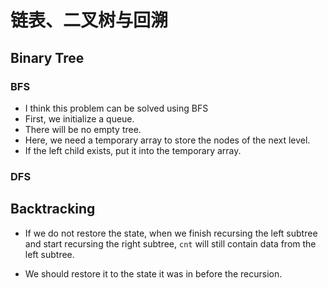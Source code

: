 # 链表、二叉树与回溯

## Binary Tree

### BFS

- I think this problem can be solved using BFS
- First, we initialize a queue.
- There will be no empty tree.
- Here, we need a temporary array to store the nodes of the next level.
- If the left child exists, put it into the temporary array.

### DFS

## Backtracking

- If we do not restore the state, when we finish recursing the left subtree and start recursing the right subtree, `cnt` will still contain data from the left subtree.

- We should restore it to the state it was in before the recursion.
